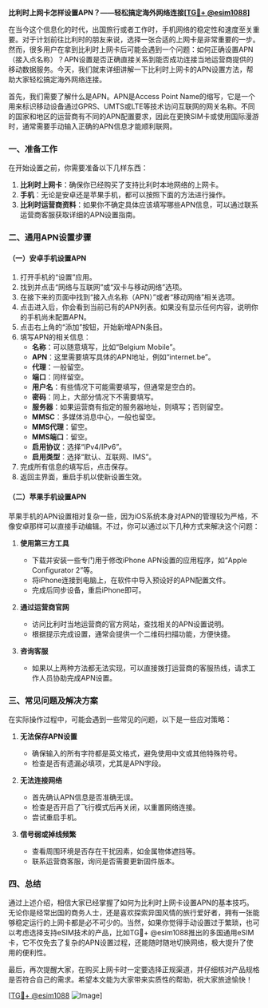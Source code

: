 **比利时上网卡怎样设置APN？——轻松搞定海外网络连接[[TG💪+ @esim1088](https://t.me/s/esim1088)]**

在当今这个信息化的时代，出国旅行或者工作时，手机网络的稳定性和速度至关重要。对于计划前往比利时的朋友来说，选择一张合适的上网卡是非常重要的一步。然而，很多用户在拿到比利时上网卡后可能会遇到一个问题：如何正确设置APN（接入点名称）？APN设置是否正确直接关系到能否成功连接当地运营商提供的移动数据服务。今天，我们就来详细讲解一下比利时上网卡的APN设置方法，帮助大家轻松搞定海外网络连接。

首先，我们需要了解什么是APN。APN是Access Point Name的缩写，它是一个用来标识移动设备通过GPRS、UMTS或LTE等技术访问互联网的网关名称。不同的国家和地区的运营商有不同的APN配置要求，因此在更换SIM卡或使用国际漫游时，通常需要手动输入正确的APN信息才能顺利联网。

### 一、准备工作

在开始设置之前，你需要准备以下几样东西：

1. **比利时上网卡**：确保你已经购买了支持比利时本地网络的上网卡。
2. **手机**：无论是安卓还是苹果手机，都可以按照下面的方法进行操作。
3. **比利时运营商资料**：如果你不确定具体应该填写哪些APN信息，可以通过联系运营商客服获取详细的APN设置指南。

### 二、通用APN设置步骤

#### （一）安卓手机设置APN

1. 打开手机的“设置”应用。
2. 找到并点击“网络与互联网”或“双卡与移动网络”选项。
3. 在接下来的页面中找到“接入点名称（APN）”或者“移动网络”相关选项。
4. 点击进入后，你会看到当前已有的APN列表。如果没有显示任何内容，说明你的手机尚未配置APN。
5. 点击右上角的“添加”按钮，开始新增APN条目。
6. 填写APN的相关信息：
   - **名称**：可以随意填写，比如“Belgium Mobile”。
   - **APN**：这里需要填写具体的APN地址，例如“internet.be”。
   - **代理**：一般留空。
   - **端口**：同样留空。
   - **用户名**：有些情况下可能需要填写，但通常是空白的。
   - **密码**：同上，大部分情况下不需要填写。
   - **服务器**：如果运营商有指定的服务器地址，则填写；否则留空。
   - **MMSC**：多媒体消息中心，一般也留空。
   - **MMS代理**：留空。
   - **MMS端口**：留空。
   - **启用协议**：选择“IPv4/IPv6”。
   - **启用类型**：选择“默认、互联网、IMS”。
7. 完成所有信息的填写后，点击保存。
8. 返回主界面，重启手机以使新设置生效。

#### （二）苹果手机设置APN

苹果手机的APN设置相对复杂一些，因为iOS系统本身对APN的管理较为严格，不像安卓那样可以直接手动编辑。不过，你可以通过以下几种方式来解决这个问题：

1. **使用第三方工具**
   - 下载并安装一些专门用于修改iPhone APN设置的应用程序，如“Apple Configurator 2”等。
   - 将iPhone连接到电脑上，在软件中导入预设好的APN配置文件。
   - 完成后同步设备，重启iPhone即可。

2. **通过运营商官网**
   - 访问比利时当地运营商的官方网站，查找相关的APN设置说明。
   - 根据提示完成设置，通常会提供一个二维码扫描功能，方便快捷。

3. **咨询客服**
   - 如果以上两种方法都无法实现，可以直接拨打运营商的客服热线，请求工作人员协助完成APN设置。

### 三、常见问题及解决方案

在实际操作过程中，可能会遇到一些常见的问题，以下是一些应对策略：

1. **无法保存APN设置**
   - 确保输入的所有字符都是英文格式，避免使用中文或其他特殊符号。
   - 检查是否有遗漏必填项，尤其是APN字段。

2. **无法连接网络**
   - 首先确认APN信息是否准确无误。
   - 检查是否开启了飞行模式后再关闭，以重置网络连接。
   - 尝试重启手机。

3. **信号弱或掉线频繁**
   - 查看周围环境是否存在干扰因素，如金属物体遮挡等。
   - 联系运营商客服，询问是否需要更新固件版本。

### 四、总结

通过上述介绍，相信大家已经掌握了如何为比利时上网卡设置APN的基本技巧。无论你是经常出国的商务人士，还是喜欢探索异国风情的旅行爱好者，拥有一张能够稳定运行的上网卡都是必不可少的。当然，如果你觉得手动设置过于繁琐，也可以考虑选择支持eSIM技术的产品，比如TG💪+ @esim1088推出的多国通用eSIM卡，它不仅免去了复杂的APN设置过程，还能随时随地切换网络，极大提升了使用的便利性。

最后，再次提醒大家，在购买上网卡时一定要选择正规渠道，并仔细核对产品规格是否符合自己的需求。希望本文能为大家带来实质性的帮助，祝大家旅途愉快！

[[TG💪+ @esim1088](https://t.me/s/esim1088) ![Image](https://i.postimg.cc/4NQfJmqS/Snipaste-2025-05-13-00-14-12.png)]